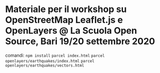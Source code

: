 # Materiale per il workshop su OpenStreetMap Leaflet.js e OpenLayers @ La Scuola Open Source, Bari 19/20 settembre 2020

comandi:
`npm install`
`parcel index.html`
`parcel openlayers/earthquakes/index.html`
`parcel openlayers/earthquakes/vectors.html`
